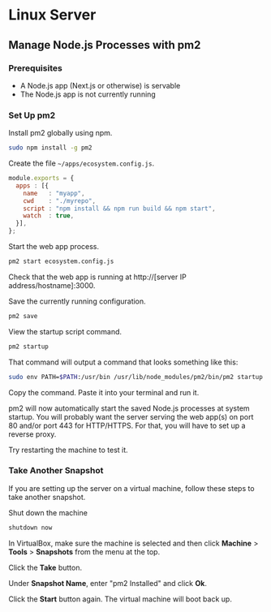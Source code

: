# Linux Server

## Manage Node.js Processes with pm2

### Prerequisites

- A Node.js app (Next.js or otherwise) is servable
- The Node.js app is not currently running

### Set Up pm2

Install pm2 globally using npm.

```sh
sudo npm install -g pm2
```

Create the file `~/apps/ecosystem.config.js`.

```javascript
module.exports = {
  apps : [{
    name   : "myapp",
    cwd    : "./myrepo",
    script : "npm install && npm run build && npm start",
    watch  : true,
  }],
};
```

Start the web app process.

```sh
pm2 start ecosystem.config.js
```

Check that the web app is running at http://[server IP address/hostname]:3000.

Save the currently running configuration.

```sh
pm2 save
```

View the startup script command.

```sh
pm2 startup
```

That command will output a command that looks something like this:

```sh
sudo env PATH=$PATH:/usr/bin /usr/lib/node_modules/pm2/bin/pm2 startup systemd -u myuser --hp /home/myuser
```

Copy the command. Paste it into your terminal and run it.

pm2 will now automatically start the saved Node.js processes at system startup.
You will probably want the server serving the web app(s) on port 80 and/or port
443 for HTTP/HTTPS. For that, you will have to set up a reverse proxy.

Try restarting the machine to test it.

### Take Another Snapshot

If you are setting up the server on a virtual machine, follow these steps to
take another snapshot.

Shut down the machine

```sh
shutdown now
```

In VirtualBox, make sure the machine is selected and then click **Machine** >
**Tools** > **Snapshots** from the menu at the top.

Click the **Take** button.

Under **Snapshot Name**, enter "pm2 Installed" and click **Ok**.

Click the **Start** button again. The virtual machine will boot back up.
